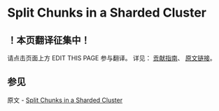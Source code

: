# Split Chunks in a Sharded Cluster

## ！本页翻译征集中！

请点击页面上方 EDIT THIS PAGE 参与翻译。
详见：
[贡献指南]( https://github.com/JinMuInfo/MongoDB-Manual-zh/blob/master/CONTRIBUTING.md )、
[原文链接](  https://docs.mongodb.com/manual/tutorial/split-chunks-in-sharded-cluster/  )。

## 参见

原文 - [Split Chunks in a Sharded Cluster]( https://docs.mongodb.com/manual/tutorial/split-chunks-in-sharded-cluster/ )

